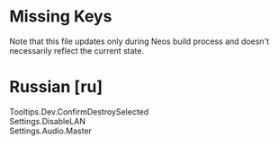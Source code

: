 # Missing Keys
Note that this file updates only during Neos build process and doesn't necessarily reflect the current state.

# Russian [ru]
Tooltips.Dev.ConfirmDestroySelected  
Settings.DisableLAN  
Settings.Audio.Master  

